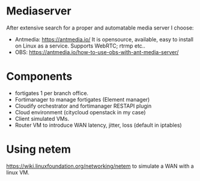 # Mediaserver

After extensive search for a proper and automatable media server I choose:
- Antmedia: https://antmedia.io/ 
It is opensource, available, easy to install on Linux as a service. Supports WebRTC; rtrmp etc..
- OBS: https://antmedia.io/how-to-use-obs-with-ant-media-server/

# Components
- fortigates 1 per branch office.
- Fortimanager to manage fortigates (Element manager)
- Cloudify orchestrator and fortimanager RESTAPI plugin
- Cloud environment (citycloud openstack in my case)
- Client simulated VMs.
- Router VM to introduce WAN latency, jitter, loss (default in iptables)

# Using netem
https://wiki.linuxfoundation.org/networking/netem to simulate a WAN with a linux VM.

